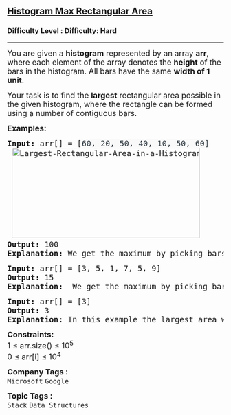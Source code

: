 <h2><a href="https://www.geeksforgeeks.org/problems/maximum-rectangular-area-in-a-histogram-1587115620/1">Histogram Max Rectangular Area</a></h2><h3>Difficulty Level : Difficulty: Hard</h3><hr><div class="problems_problem_content__Xm_eO"><p><span style="font-size: 18px;">You are given a <strong>histogram</strong> represented by an array <strong>arr</strong>, where each element of the array denotes the <strong>height</strong> of the bars in the histogram. All bars have the same <strong>width of 1 unit</strong>. </span></p>
<p><span style="font-size: 18px;">Your task is to find the <strong>largest</strong> rectangular area possible in the given histogram, where the rectangle can be formed using a number of contiguous bars.</span></p>
<p><span style="font-size: 18px;"><strong>Examples:</strong></span></p>
<pre><span style="font-size: 18px;"><strong>Input: </strong>arr[] = <span style="font-family: 'andale mono', monospace;">[</span></span><span style="color: rgb(39, 50, 57); font-family: &quot;andale mono&quot;, monospace; font-size: 18px; letter-spacing: 0.162px; text-wrap: wrap; background-color: rgb(249, 249, 249); --darkreader-inline-color: var(--darkreader-text-273239, #cac5be); --darkreader-inline-bgcolor: var(--darkreader-background-f9f9f9, #1b1e1f);" data-darkreader-inline-color="" data-darkreader-inline-bgcolor="">60, 20, 50, 40, 10, 50, 60]<br></span><span style="font-size: 18px;"> <img src="https://media.geeksforgeeks.org/wp-content/uploads/20240924161857/Largest-Rectangular-Area-in-a-Histogram.webp" alt="Largest-Rectangular-Area-in-a-Histogram" width="437" height="210">
<strong>Output: </strong>100<strong>
Explanation: </strong></span><span style="font-size: 18px;">We get the maximum by picking bars highlighted above in green (50, and 60). The area is computed (smallest height) * (no. of the picked bars) = 50 * 2 = 100.</span><img src="http://d1hyf4ir1gqw6c.cloudfront.net/wp-content/uploads/histogram1.png" alt="">
</pre>
<pre><span style="font-size: 18px;"><span style="font-size: 18px;"><span style="font-size: 18px;"><strong>Input: </strong>arr[] = [3, 5, 1, 7, 5, 9]<strong>
Output: </strong>15<strong>
Explanation:  </strong>We get the maximum by picking bars 7, 5 and 9. The area is computed (smallest height) * (no. of the picked bars) = 5 * 3 = 15.</span></span></span></pre>
<pre><span style="font-size: 18px;"><strong>Input: </strong>arr[] = [3]</span><span style="font-size: 18px;">
<strong>Output: </strong>3<strong>
Explanation: </strong>In this example the largest area would be 3 of height 3 and width 1.</span></pre>
<p><span style="font-size: 18px;"><strong>Constraints:</strong><br>1 ≤ arr.size() ≤ 10<sup>5</sup><br>0 ≤ arr[i] ≤ 10<sup>4</sup></span></p></div><p><span style=font-size:18px><strong>Company Tags : </strong><br><code>Microsoft</code>&nbsp;<code>Google</code>&nbsp;<br><p><span style=font-size:18px><strong>Topic Tags : </strong><br><code>Stack</code>&nbsp;<code>Data Structures</code>&nbsp;